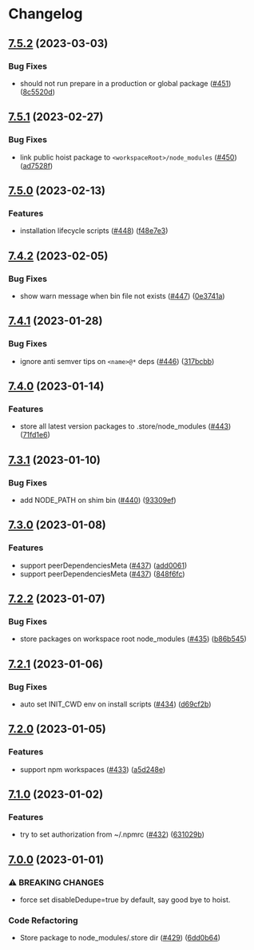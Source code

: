 # Changelog

## [7.5.2](https://github.com/cnpm/npminstall/compare/v7.5.1...v7.5.2) (2023-03-03)


### Bug Fixes

* should not run prepare in a production or global package ([#451](https://github.com/cnpm/npminstall/issues/451)) ([8c5520d](https://github.com/cnpm/npminstall/commit/8c5520dfe1776d2eaaf897ffb5d45932c3610d82))

## [7.5.1](https://github.com/cnpm/npminstall/compare/v7.5.0...v7.5.1) (2023-02-27)


### Bug Fixes

* link public hoist package to `<workspaceRoot>/node_modules` ([#450](https://github.com/cnpm/npminstall/issues/450)) ([ad7528f](https://github.com/cnpm/npminstall/commit/ad7528f6cab49ac21b2391e1490a54d229821fc6))

## [7.5.0](https://github.com/cnpm/npminstall/compare/v7.4.2...v7.5.0) (2023-02-13)


### Features

* installation lifecycle scripts ([#448](https://github.com/cnpm/npminstall/issues/448)) ([f48e7e3](https://github.com/cnpm/npminstall/commit/f48e7e3cb81d5e29904feaea26d5b128beab630d))

## [7.4.2](https://github.com/cnpm/npminstall/compare/v7.4.1...v7.4.2) (2023-02-05)


### Bug Fixes

* show warn message when bin file not exists ([#447](https://github.com/cnpm/npminstall/issues/447)) ([0e3741a](https://github.com/cnpm/npminstall/commit/0e3741a94605389a120267f3dc946ccca285f325))

## [7.4.1](https://github.com/cnpm/npminstall/compare/v7.4.0...v7.4.1) (2023-01-28)


### Bug Fixes

* ignore anti semver tips on `<name>@*` deps ([#446](https://github.com/cnpm/npminstall/issues/446)) ([317bcbb](https://github.com/cnpm/npminstall/commit/317bcbb481c814db47cb14ded4792ea41382c108))

## [7.4.0](https://github.com/cnpm/npminstall/compare/v7.3.1...v7.4.0) (2023-01-14)


### Features

* store all latest version packages to .store/node_modules ([#443](https://github.com/cnpm/npminstall/issues/443)) ([71fd1e6](https://github.com/cnpm/npminstall/commit/71fd1e683cbee9c60c3b2c1d21c27d3365ff5573))

## [7.3.1](https://github.com/cnpm/npminstall/compare/v7.3.0...v7.3.1) (2023-01-10)


### Bug Fixes

* add NODE_PATH on shim bin ([#440](https://github.com/cnpm/npminstall/issues/440)) ([93309ef](https://github.com/cnpm/npminstall/commit/93309ef178edb67f4ee2677359885a0e1fc726ba))

## [7.3.0](https://github.com/cnpm/npminstall/compare/v7.2.2...v7.3.0) (2023-01-08)


### Features

* support peerDependenciesMeta ([#437](https://github.com/cnpm/npminstall/issues/437)) ([add0061](https://github.com/cnpm/npminstall/commit/add006158f848fb7e298bc933f4947f0e4088556))
* support peerDependenciesMeta ([#437](https://github.com/cnpm/npminstall/issues/437)) ([848f6fc](https://github.com/cnpm/npminstall/commit/848f6fc1225412a1ad4c64c9285fb8aa55224f83))

## [7.2.2](https://github.com/cnpm/npminstall/compare/v7.2.1...v7.2.2) (2023-01-07)


### Bug Fixes

* store packages on workspace root node_modules ([#435](https://github.com/cnpm/npminstall/issues/435)) ([b86b545](https://github.com/cnpm/npminstall/commit/b86b545e3df9e9917c0464f607caec821cafda53))

## [7.2.1](https://github.com/cnpm/npminstall/compare/v7.2.0...v7.2.1) (2023-01-06)


### Bug Fixes

* auto set INIT_CWD env on install scripts ([#434](https://github.com/cnpm/npminstall/issues/434)) ([d69cf2b](https://github.com/cnpm/npminstall/commit/d69cf2b0984ca1a9238037bb1cf54d6c9acd9cdd))

## [7.2.0](https://github.com/cnpm/npminstall/compare/v7.1.0...v7.2.0) (2023-01-05)


### Features

* support npm workspaces ([#433](https://github.com/cnpm/npminstall/issues/433)) ([a5d248e](https://github.com/cnpm/npminstall/commit/a5d248e0fc5d21af1dbb71acd2ed5cac76ab4f27))

## [7.1.0](https://github.com/cnpm/npminstall/compare/v7.0.0...v7.1.0) (2023-01-02)


### Features

* try to set authorization from ~/.npmrc ([#432](https://github.com/cnpm/npminstall/issues/432)) ([631029b](https://github.com/cnpm/npminstall/commit/631029be35e871ddad0bd284565b595dd791cfac))

## [7.0.0](https://github.com/cnpm/npminstall/compare/v6.6.2...v7.0.0) (2023-01-01)


### ⚠ BREAKING CHANGES

* force set disableDedupe=true by default, say good bye
to hoist.

### Code Refactoring

* Store package to node_modules/.store dir ([#429](https://github.com/cnpm/npminstall/issues/429)) ([6dd0b64](https://github.com/cnpm/npminstall/commit/6dd0b64c5598fb9ffd9a03fb1cc8355088e36f96))
